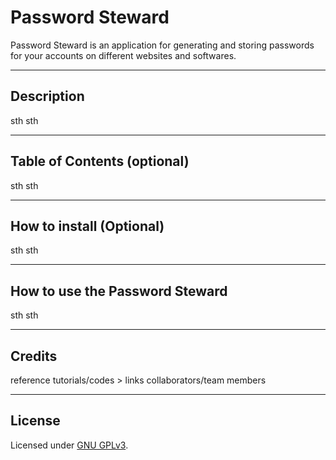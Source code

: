 # Password Steward

Password Steward is an application for generating and storing passwords for your accounts on different websites and softwares.

---

## Description

sth sth

---
## Table of Contents (optional)

sth sth

---
## How to install (Optional)

sth sth

---
## How to use the Password Steward

sth sth

---
## Credits

reference tutorials/codes > links
collaborators/team members

---
## License

Licensed under [GNU GPLv3](LICENSE).
